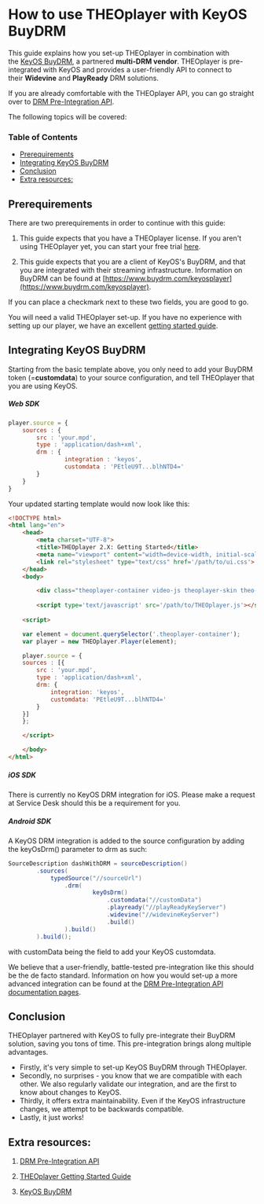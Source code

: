 # How to use THEOplayer with KeyOS BuyDRM

This guide explains how you set-up THEOplayer in combination with the [KeyOS BuyDRM](https://www.buydrm.com/keyosplayer), a partnered **multi-DRM vendor**. THEOplayer is pre-integrated with KeyOS and provides a user-friendly API to connect to their **Widevine** and **PlayReady** DRM solutions.

If you are already comfortable with the THEOplayer API, you can go straight over to [DRM Pre-Integration API](https://docs.portal.theoplayer.com/api-reference/web/theoplayer.drmconfiguration.md). 

The following topics will be covered:

### Table of Contents
- [Prerequirements](#prerequirements)
- [Integrating KeyOS BuyDRM](#integrating-keyos-buydrm)
- [Conclusion](#conclusion)
- [Extra resources:](#extra-resources)


## Prerequirements

There are two prerequirements in order to continue with this guide:

1. This guide expects that you have a THEOplayer license. If you aren't using THEOplayer yet, you can start your free trial [here](https://portal.theoplayer.com).

2. This guide expects that you are a client of KeyOS's BuyDRM, and that you are integrated with their streaming infrastructure. Information on BuyDRM can be found at [https://www.buydrm.com/keyosplayer](https://www.buydrm.com/keyosplayer).

If you can place a checkmark next to these two fields, you are good to go.

You will need a valid THEOplayer set-up. If you have no experience with setting up our player, we have an excellent [getting started guide](../../../getting-started/01-sdks/01-web/00-getting-started.md).

## Integrating KeyOS BuyDRM

Starting from the basic template above, you only need to add your BuyDRM token (=**customdata**) to your source configuration, and tell THEOplayer that you are using KeyOS.

##### Web SDK

```js
player.source = {
    sources : {
        src : 'your.mpd',
        type : 'application/dash+xml',
        drm : {
                integration : 'keyos',
                customdata : 'PEtleU9T...blhNTD4='
        }
    }
}
```

Your updated starting template would now look like this:

```html
<!DOCTYPE html>
<html lang="en">
    <head>
        <meta charset="UTF-8">
        <title>THEOplayer 2.X: Getting Started</title>
        <meta name="viewport" content="width=device-width, initial-scale=1.0">
        <link rel="stylesheet" type="text/css" href='/path/to/ui.css'> <!-- ads THEOplayer CSS -->
    </head> 
    <body>

        <div class="theoplayer-container video-js theoplayer-skin theo-seekbar-above-controls"></div>
        
        <script type='text/javascript' src='/path/to/THEOplayer.js'></script> <!-- ads THEOplayer library -->
    
    <script>

    var element = document.querySelector('.theoplayer-container'); 
    var player = new THEOplayer.Player(element);

    player.source = {
    sources : [{
        src : 'your.mpd',
        type : 'application/dash+xml',
        drm: {
            integration: 'keyos',
            customdata: 'PEtleU9T...blhNTD4='
        }
    }]
    };

    </script>

    </body>
</html>
```

##### iOS SDK

There is currently no KeyOS DRM integration for iOS. Please make a request at Service Desk should this be a requirement for you.

##### Android SDK

A KeyOS DRM integration is added to the source configuration by adding the keyOsDrm() parameter to drm as such:

```java
SourceDescription dashWithDRM = sourceDescription()
        .sources(
            typedSource("//sourceUrl")
                .drm(
                        keyOsDrm()
                            .customdata("//customData")
                            .playready("//playReadyKeyServer")
                            .widevine("//widevineKeyServer")
                            .build()
                ).build()
        ).build();
```

with customData being the field to add your KeyOS customdata.

We believe that a user-friendly, battle-tested pre-integration like this should be the de facto standard. Information on how you would set-up a more advanced integration can be found at the [DRM Pre-Integration API documentation pages](https://support.theoplayer.com/hc/en-us/articles/115002819629).

## Conclusion

THEOplayer partnered with KeyOS to fully pre-integrate their BuyDRM solution, saving you tons of time. This pre-integration brings along multiple advantages.

- Firstly, it's very simple to set-up KeyOS BuyDRM through THEOplayer.
- Secondly, no surprises - you know that we are compatible with each other. We also regularly validate our integration, and are the first to know about changes to KeyOS.
- Thirdly, it offers extra maintainability. Even if the KeyOS infrastructure changes, we attempt to be backwards compatible.
- Lastly, it just works!

## Extra resources:

1. [DRM Pre-Integration API](https://docs.portal.theoplayer.com/api-reference/web/theoplayer.drmconfiguration.md)

2. [THEOplayer Getting Started Guide](../../../getting-started/01-sdks/01-web/00-getting-started.md)

3. [KeyOS BuyDRM](https://www.buydrm.com/keyosplayer)